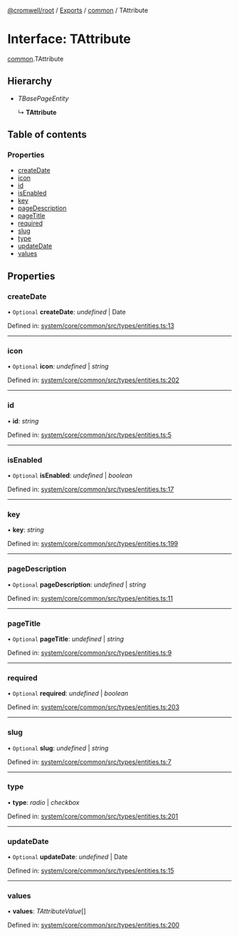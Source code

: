 [@cromwell/root](../README.md) / [Exports](../modules.md) / [common](../modules/common.md) / TAttribute

# Interface: TAttribute

[common](../modules/common.md).TAttribute

## Hierarchy

* *TBasePageEntity*

  ↳ **TAttribute**

## Table of contents

### Properties

- [createDate](common.tattribute.md#createdate)
- [icon](common.tattribute.md#icon)
- [id](common.tattribute.md#id)
- [isEnabled](common.tattribute.md#isenabled)
- [key](common.tattribute.md#key)
- [pageDescription](common.tattribute.md#pagedescription)
- [pageTitle](common.tattribute.md#pagetitle)
- [required](common.tattribute.md#required)
- [slug](common.tattribute.md#slug)
- [type](common.tattribute.md#type)
- [updateDate](common.tattribute.md#updatedate)
- [values](common.tattribute.md#values)

## Properties

### createDate

• `Optional` **createDate**: *undefined* \| Date

Defined in: [system/core/common/src/types/entities.ts:13](https://github.com/CromwellCMS/Cromwell/blob/ccdbdd0/system/core/common/src/types/entities.ts#L13)

___

### icon

• `Optional` **icon**: *undefined* \| *string*

Defined in: [system/core/common/src/types/entities.ts:202](https://github.com/CromwellCMS/Cromwell/blob/ccdbdd0/system/core/common/src/types/entities.ts#L202)

___

### id

• **id**: *string*

Defined in: [system/core/common/src/types/entities.ts:5](https://github.com/CromwellCMS/Cromwell/blob/ccdbdd0/system/core/common/src/types/entities.ts#L5)

___

### isEnabled

• `Optional` **isEnabled**: *undefined* \| *boolean*

Defined in: [system/core/common/src/types/entities.ts:17](https://github.com/CromwellCMS/Cromwell/blob/ccdbdd0/system/core/common/src/types/entities.ts#L17)

___

### key

• **key**: *string*

Defined in: [system/core/common/src/types/entities.ts:199](https://github.com/CromwellCMS/Cromwell/blob/ccdbdd0/system/core/common/src/types/entities.ts#L199)

___

### pageDescription

• `Optional` **pageDescription**: *undefined* \| *string*

Defined in: [system/core/common/src/types/entities.ts:11](https://github.com/CromwellCMS/Cromwell/blob/ccdbdd0/system/core/common/src/types/entities.ts#L11)

___

### pageTitle

• `Optional` **pageTitle**: *undefined* \| *string*

Defined in: [system/core/common/src/types/entities.ts:9](https://github.com/CromwellCMS/Cromwell/blob/ccdbdd0/system/core/common/src/types/entities.ts#L9)

___

### required

• `Optional` **required**: *undefined* \| *boolean*

Defined in: [system/core/common/src/types/entities.ts:203](https://github.com/CromwellCMS/Cromwell/blob/ccdbdd0/system/core/common/src/types/entities.ts#L203)

___

### slug

• `Optional` **slug**: *undefined* \| *string*

Defined in: [system/core/common/src/types/entities.ts:7](https://github.com/CromwellCMS/Cromwell/blob/ccdbdd0/system/core/common/src/types/entities.ts#L7)

___

### type

• **type**: *radio* \| *checkbox*

Defined in: [system/core/common/src/types/entities.ts:201](https://github.com/CromwellCMS/Cromwell/blob/ccdbdd0/system/core/common/src/types/entities.ts#L201)

___

### updateDate

• `Optional` **updateDate**: *undefined* \| Date

Defined in: [system/core/common/src/types/entities.ts:15](https://github.com/CromwellCMS/Cromwell/blob/ccdbdd0/system/core/common/src/types/entities.ts#L15)

___

### values

• **values**: *TAttributeValue*[]

Defined in: [system/core/common/src/types/entities.ts:200](https://github.com/CromwellCMS/Cromwell/blob/ccdbdd0/system/core/common/src/types/entities.ts#L200)
